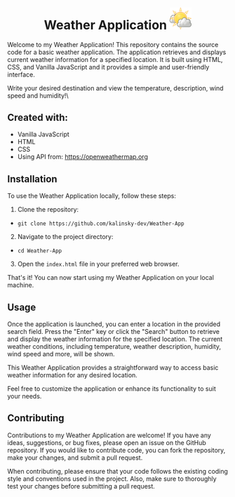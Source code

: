 <h1 align="center">Weather Application <img src="./images/favicon.png" width="50" heigth="50"/></h1>

Welcome to my Weather Application! This repository contains the source code for a basic weather application. The application retrieves and displays current weather information for a specified location. It is built using HTML, CSS, and Vanilla JavaScript and it provides a simple and user-friendly interface.

Write your desired destination and view the temperature, description, wind speed and humidity!\


## Created with: 
- Vanilla JavaScript
- HTML
- CSS
- Using API from: https://openweathermap.org

## Installation

To use the Weather Application locally, follow these steps:

1.  Clone the repository:

-   `git clone https://github.com/kalinsky-dev/Weather-App`

2.   Navigate to the project directory:

-  `cd Weather-App`

3.  Open the `index.html` file in your preferred web browser.

That's it! You can now start using my Weather Application on your local machine.

## Usage

Once the application is launched, you can enter a location in the provided search field. Press the "Enter" key or click the "Search" button to retrieve and display the weather information for the specified location. The current weather conditions, including temperature, weather description, humidity, wind speed and more, will be shown.

This Weather Application provides a straightforward way to access basic weather information for any desired location.

Feel free to customize the application or enhance its functionality to suit your needs.

## Contributing

Contributions to my Weather Application are welcome! If you have any ideas, suggestions, or bug fixes, please open an issue on the GitHub repository. If you would like to contribute code, you can fork the repository, make your changes, and submit a pull request.

When contributing, please ensure that your code follows the existing coding style and conventions used in the project. Also, make sure to thoroughly test your changes before submitting a pull request.